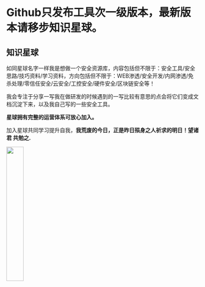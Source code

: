 # Github只发布工具次一级版本，最新版本请移步知识星球。

## 知识星球

如同星球名字一样我是想做一个安全资源库，内容包括但不限于：安全工具/安全思路/技巧资料/学习资料，方向包括但不限于：WEB渗透/安全开发/内网渗透/免杀处理/零信任安全/云安全/工控安全/硬件安全/区块链安全等！

我会专注于分享一写我在做研发的时候遇到的一写比较有意思的点会将它们变成文档沉淀下来，以及我自己写的一些安全工具。

**星球拥有完整的运营体系可放心加入。**

加入星球共同学习提升自我，**我荒废的今日，正是昨日殒身之人祈求的明日！望诸君 共勉之.**

<img src=https://user-images.githubusercontent.com/52586866/191401470-0b2dd4a9-0549-4854-9a44-97be836a959a.png width=30% />
